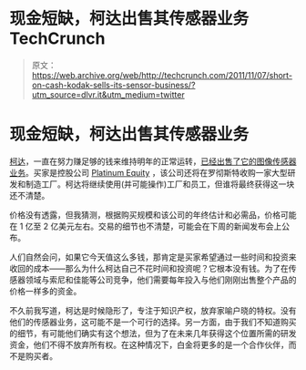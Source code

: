 # 现金短缺，柯达出售其传感器业务 TechCrunch

> 原文：<https://web.archive.org/web/http://techcrunch.com/2011/11/07/short-on-cash-kodak-sells-its-sensor-business/?utm_source=dlvr.it&utm_medium=twitter>

# 现金短缺，柯达出售其传感器业务

[柯达](https://web.archive.org/web/20230204230530/https://techcrunch.com/tag/kodak/)，一直在努力赚足够的钱来维持明年的正常运转，[已经出售了它的图像传感器业务](https://web.archive.org/web/20230204230530/http://online.wsj.com/article/SB10001424052970204190704577024464175394328.html?mod=googlenews_wsj)。买家是控股公司 [Platinum Equity](https://web.archive.org/web/20230204230530/http://www.platinumequity.com/) ，该公司还将在罗彻斯特收购一家大型研发和制造工厂。柯达将继续使用(并可能操作)工厂和员工，但谁将最终获得这一块还不清楚。

价格没有透露，但我猜测，根据购买规模和该公司的年终估计和必需品，价格可能在 1 亿至 2 亿美元左右。交易的细节也不清楚，可能会在下周的新闻发布会上公布。

人们自然会问，如果它今天值这么多钱，那肯定是买家希望通过一些时间和投资来收回的成本——那么为什么柯达自己不花时间和投资呢？它根本没有钱。为了在传感器领域与索尼和佳能等公司竞争，他们需要每年投入与他们刚刚出售整个产品的价格一样多的资金。

不久前我写道，柯达是时候隐形了，专注于知识产权，放弃家喻户晓的特权。没有他们的传感器业务，这可能不是一个可行的选择。另一方面，由于我们不知道购买的细节，有可能他们确实有这个想法，但为了在未来几年获得这个位置所需的研发资金，他们不得不放弃所有权。在这种情况下，白金将更多的是一个合作伙伴，而不是购买者。